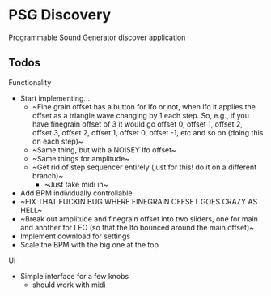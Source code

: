 # PSG Discovery

Programmable Sound Generator discover application

## Todos

Functionality

- Start implementing...
  - ~Fine grain offset has a button for lfo or not, when lfo it applies the offset as a triangle wave changing by 1 each step. So, e.g., if you have finegrain offset of 3 it would go offset 0, offset 1, offset 2, offset 3, offset 2, offset 1, offset 0, offset -1, etc and so on (doing this on each step)~
  - ~Same thing, but with a NOISEY lfo offset~
  - ~Same things for amplitude~
  - ~Get rid of step sequencer entirely (just for this! do it on a different branch)~
    - ~Just take midi in~
- Add BPM individually controllable
- ~FIX THAT FUCKIN BUG WHERE FINEGRAIN OFFSET GOES CRAZY AS HELL~
- ~Break out amplitude and finegrain offset into two sliders, one for main and another for LFO (so that the lfo bounced around the main offset)~
- Implement download for settings
- Scale the BPM with the big one at the top

UI

- Simple interface for a few knobs
  - should work with midi
